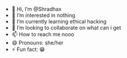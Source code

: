 - 👋 Hi, I’m @Shradhax
- 👀 I’m interested in nothing 
- 🌱 I’m currently learning ethical hacking 
- 💞️ I’m looking to collaborate on what can i get
- 📫 How to reach me nooo
- 😄 Pronouns: she/her
- ⚡ Fun fact: 😁 

<!---
Shradhax/Shradhax is a ✨ special ✨ repository because its `README.md` (this file) appears on your GitHub profile.
You can click the Preview link to take a look at your changes.
--->
